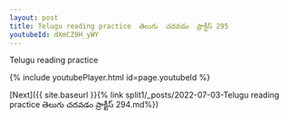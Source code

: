 ```yaml
---
layout: post
title: Telugu reading practice  తెలుగు  చదవడం  ప్రాక్టీస్ 295
youtubeId: dXmCZ9H_yWY
---
```

 
 
Telugu reading practice
 
 
 
 
 


{% include youtubePlayer.html id=page.youtubeId %}
 
[Next]({{ site.baseurl }}{% link  split1/_posts/2022-07-03-Telugu reading practice  తెలుగు  చదవడం  ప్రాక్టీస్ 294.md%})
 
